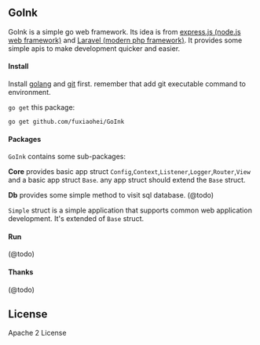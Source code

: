 ## GoInk

GoInk is a simple go web framework. Its idea is from [express.js (node.js web framework)](http://expressjs.com/) and [Laravel (modern php framework)](http://laravel.com/). It provides some simple apis to make development quicker and easier.

#### Install

Install [golang](https://code.google.com/p/go/downloads/list) and [git](http://git-scm.com/) first. remember that add git executable command to environment.

`go get` this package:

	go get github.com/fuxiaohei/GoInk

#### Packages

`GoInk` contains some sub-packages:

**Core** provides basic app struct `Config`,`Context`,`Listener`,`Logger`,`Router`,`View` and a basic app struct `Base`. any app struct should extend the `Base` struct.

**Db** provides some simple method to visit sql database. (@todo)

`Simple` struct is a simple application that supports common web application development. It's extended of `Base` struct.

#### Run

(@todo)

#### Thanks

(@todo)

## License

Apache 2 License